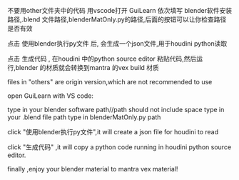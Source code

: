 不要用other文件夹中的代码
用vscode打开 GuiLearn
依次填写 blender软件安装路径,.blend 文件路径,blenderMatOnly.py的路径,后面的按钮可以让你检查路径是否有效

点击   使用blender执行py文件   后, 会生成一个json文件,用于houdini python读取

点击   生成代码   ,  在houdini 中的python source editor 粘贴代码,然后运行,blender 的材质就会转换到mantra 的vex build 材质   







files in "others" are origin version,which are not recommended to use


open GuiLearn with VS code:


type in your blender software path//path should not include space
type in your .blend file path
type in blenderMatOnly.py path 

click "使用blender执行py文件",it will create a json file for houdini to read

click "生成代码"  ,it will copy a python code running in houdini python source editor.

finally ,enjoy your blender material to mantra vex material!
